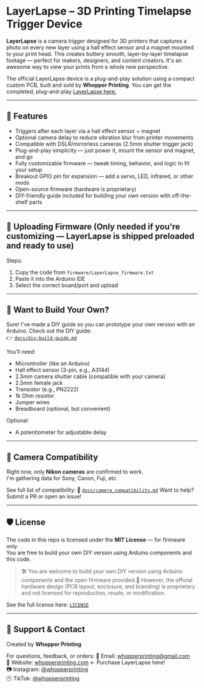 # LayerLapse – 3D Printing Timelapse Trigger Device

**LayerLapse** is a camera trigger designed for 3D printers that captures a photo on every new layer using a hall effect sensor and a magnet mounted to your print head. This creates buttery smooth, layer-by-layer timelapse footage — perfect for makers, designers, and content creators. It's an awesome way to view your prints from a whole new perspective.

The official LayerLapse device is a plug-and-play solution using a compact custom PCB, built and sold by **Whopper Printing**. You can get the completed, plug-and-play [LayerLapse here.](https://whopperprinting.com/)

---

## 🎯 Features

- Triggers after each layer via a hall effect sensor + magnet
- Optional camera delay to reduce vibration blur from printer movements
- Compatible with DSLR/mirrorless cameras (2.5mm shutter trigger jack)
- Plug-and-play simplicity — just power it, mount the sensor and magnet, and go
- Fully customizable firmware — tweak timing, behavior, and logic to fit your setup
- Breakout GPIO pin for expansion — add a servo, LED, infrared, or other mods
- Open-source firmware (hardware is proprietary)
- DIY-friendly guide included for building your own version with off-the-shelf parts

---

## 🔧 Uploading Firmware (Only needed if you're customizing — LayerLapse is shipped preloaded and ready to use)

Steps:
1. Copy the code from `firmware/LayerLapse_firmware.txt`
2. Paste it into the Arduino IDE
3. Select the correct board/port and upload

---

## 🧠 Want to Build Your Own?

Sure! I've made a DIY guide so you can prototype your own version with an Arduino. Check out the DIY guide:  
👉 [`docs/diy-build-guide.md`](docs/diy-build-guide.md)

You’ll need:
- Microntroller (like an Arduino)
- Hall effect sensor (3-pin, e.g., A3144)
- 2.5mm camera shutter cable (compatible with your camera)
- 2.5mm female jack
- Transistor (e.g., PN2222)
- 1k Ohm resistor
- Jumper wires
- Breadboard (optional, but convenient)

Optional:
- A potentiometer for adjustable delay

---

## 📸 Camera Compatibility

Right now, only **Nikon cameras** are confirmed to work.  
I'm gathering data for Sony, Canon, Fuji, etc.

See full list of compatibility: 
📂 [`docs/camera_compatibility.md`](docs/camera_compatibility.md)
Want to help? Submit a PR or open an issue!

---

## 🛡️ License

The code in this repo is licensed under the **MIT License** — for firmware only.  
You are free to build your own DIY version using Arduino components and this code.

> 🛠️ You are welcome to build your own DIY version using Arduino components and the open firmware provided.🚫 However, the official hardware design (PCB layout, enclosure, and branding) is proprietary and not licensed for reproduction, resale, or modification.

See the full license here: [`LICENSE`](LICENSE)

---

## 💬 Support & Contact

Created by **Whopper Printing**  

For questions, feedback, or orders:
📩 Email: whopperprinting@gmail.com  
🔗 Website: [whopperprinting.com](https://whopperprinting.com/) <- Purchase LayerLapse here!  
📷 Instagram: [@whopperprinting](https://instagram.com/whopperprinting)  
🕒 TikTok: [@whopperprinting](https://www.tiktok.com/@whopperprinting?is_from_webapp=1&sender_device=pc)
